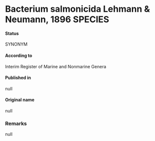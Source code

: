 # Bacterium salmonicida Lehmann & Neumann, 1896 SPECIES

#### Status
SYNONYM

#### According to
Interim Register of Marine and Nonmarine Genera

#### Published in
null

#### Original name
null

### Remarks
null